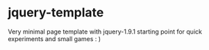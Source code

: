 # jquery-template

Very minimal page template with jquery-1.9.1
starting point for quick experiments and small games : )
